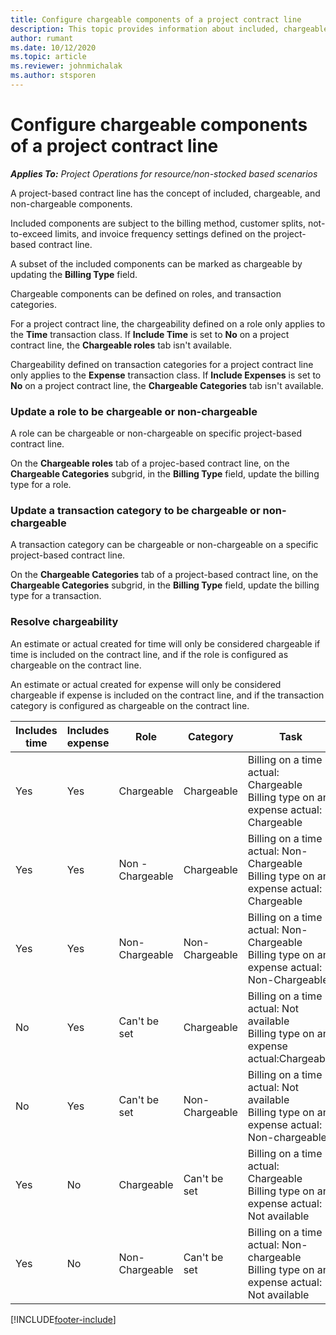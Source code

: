 ```yaml
---
title: Configure chargeable components of a project contract line
description: This topic provides information about included, chargeable, and non-chargeable components on contract lines.
author: rumant
ms.date: 10/12/2020
ms.topic: article
ms.reviewer: johnmichalak
ms.author: stsporen
---
```


# Configure chargeable components of a project contract line

_**Applies To:** Project Operations for resource/non-stocked based scenarios_

A project-based contract line has the concept of included, chargeable, and non-chargeable components.

Included components are subject to the billing method, customer splits, not-to-exceed limits, and invoice frequency settings defined on the project-based contract line.

A subset of the included components can be marked as chargeable by updating the **Billing Type** field.

Chargeable components can be defined on roles, and transaction categories.

For a project contract line, the chargeability defined on a role only applies to the **Time** transaction class. If **Include Time** is set to **No** on a project contract line, the **Chargeable roles** tab isn't available.

Chargeability defined on transaction categories for a project contract line only applies to the **Expense** transaction class. If **Include Expenses** is set to **No** on a project contract line, the **Chargeable Categories** tab isn't available.

### Update a role to be chargeable or non-chargeable

A role can be chargeable or non-chargeable on specific project-based contract line.

On the **Chargeable roles** tab of a projec-based contract line, on the **Chargeable Categories** subgrid, in the **Billing Type** field, update the billing type for a role.

### Update a transaction category to be chargeable or non-chargeable

A transaction category can be chargeable or non-chargeable on a specific project-based contract line.

On the **Chargeable Categories** tab of a project-based contract line, on the **Chargeable Categories** subgrid, in the **Billing Type** field, update the billing type for a transaction.

### Resolve chargeability

An estimate or actual created for time will only be considered chargeable if time is included on the contract line, and if the role is configured as chargeable on the contract line.

An estimate or actual created for expense will only be considered chargeable if expense is included on the contract line, and if the transaction category is configured as chargeable on the contract line.

| Includes time | Includes expense | Role | Category | Task |
| --- | --- | --- | --- | --- |
| Yes | Yes | Chargeable | Chargeable | Billing on a time actual: Chargeable </br>Billing type on an expense actual: Chargeable |
| Yes | Yes | Non - Chargeable | Chargeable | Billing on a time actual: Non-Chargeable </br>Billing type on an expense actual: Chargeable |
| Yes | Yes | Non-Chargeable | Non-Chargeable | Billing on a time actual: Non-Chargeable </br>Billing type on an expense actual: Non-Chargeable |
| No | Yes | Can't be set | Chargeable | Billing on a time actual: Not available </br>Billing type on an expense actual:Chargeable |
| No | Yes | Can't be set | Non-Chargeable | Billing on a time actual: Not available </br>Billing type on an expense actual: Non-chargeable |
| Yes | No | Chargeable | Can't be set | Billing on a time actual: Chargeable </br>Billing type on an expense actual: Not available |
| Yes | No | Non-Chargeable | Can't be set | Billing on a time actual: Non-chargeable </br> Billing type on an expense actual: Not available |


[!INCLUDE[footer-include](../includes/footer-banner.md)]
